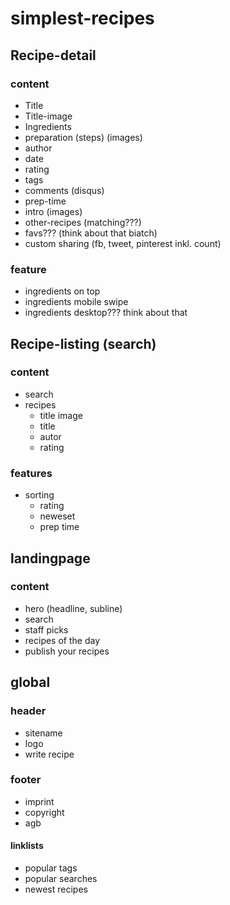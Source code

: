 simplest-recipes
=====

Recipe-detail
---

### content

  * Title
  * Title-image
  * Ingredients
  * preparation (steps) (images)
  * author
  * date
  * rating
  * tags
  * comments (disqus)
  * prep-time
  * intro (images)
  * other-recipes (matching???)
  * favs??? (think about that biatch)
  * custom sharing (fb, tweet, pinterest inkl. count)

### feature

  * ingredients on top
  * ingredients mobile swipe 
  * ingredients desktop??? think about that

Recipe-listing (search)
---

### content 
  
  * search
  * recipes
    * title image
    * title
    * autor
    * rating

### features

  * sorting
    * rating
    * neweset
    * prep time

landingpage
---
  
### content

  * hero (headline, subline)
  * search
  * staff picks
  * recipes of the day
  * publish your recipes

global
----

### header 

  * sitename
  * logo
  * write recipe

### footer 

  * imprint
  * copyright
  * agb

  #### linklists
  
  * popular tags
  * popular searches
  * newest recipes

